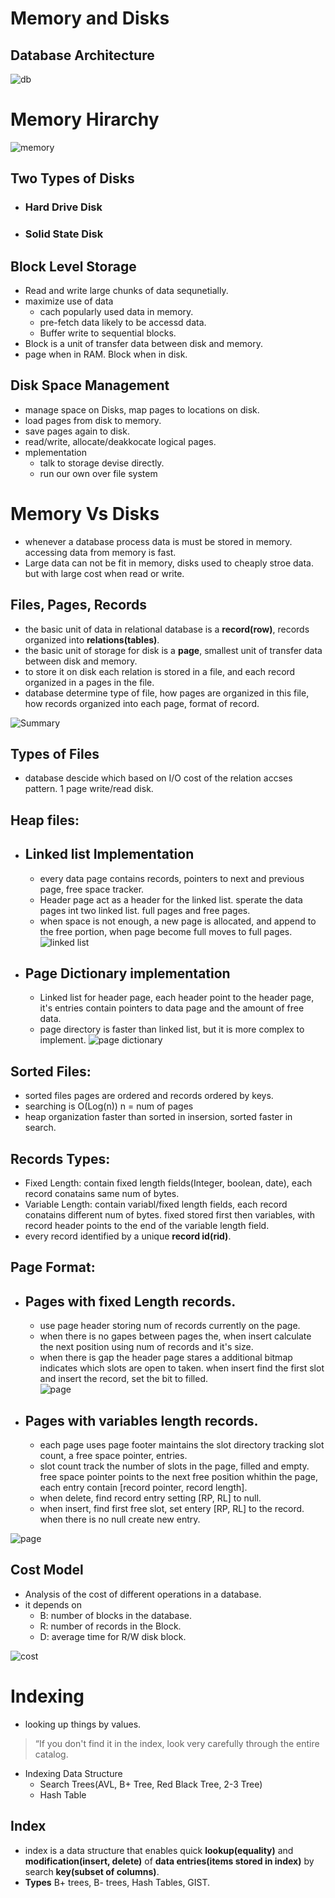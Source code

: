 # Memory and Disks 
## Database Architecture 
![db](./img/db8.png)  


# Memory Hirarchy 
![memory](./img/db9.png) 

## Two Types of Disks 
- ### Hard Drive Disk 
- ### Solid State Disk 

## Block Level Storage
- Read and write large chunks of data sequnetially. 
- maximize use of data 
    - cach popularly used data in memory.
    - pre-fetch data likely to be accessd data. 
    - Buffer write to sequential blocks.
- Block is a unit of transfer data between disk and memory.
- page when in RAM. Block when in disk. 

## Disk Space Management 
- manage space on Disks, map pages to locations on disk. 
- load pages from disk to memory. 
- save pages again to disk.
- read/write, allocate/deakkocate logical pages. 
- mplementation 
    -  talk to storage devise directly.
    - run our own over file system


# Memory Vs Disks 
 - whenever a database process data is must be stored in memory. accessing data from memory is fast. 
 - Large data can not be fit in memory, disks used to cheaply stroe data. but with large cost when read or write. 

## Files, Pages, Records 
- the basic unit of data in relational database is a **record(row)**, records organized into **relations(tables)**. 
- the basic unit of storage for disk is a **page**, smallest unit of transfer data between disk and memory. 
- to store it on disk each relation is stored in a file, and each record organized in a pages in the file. 
- database determine type of file, how pages are organized in this file, how records organized into each page, format of record.  

![Summary](./img/db10.png)

## Types of Files 
- database descide which based on I/O cost of the relation accses pattern. 1 page write/read disk.
## Heap files:  
- ## Linked list Implementation
    - every data page contains records, pointers to next and previous page, free space tracker. 
    - Header page act as a header for the linked list. sperate the data pages int two linked list. full pages and free pages. 
    - when space is not enough, a new page is allocated, and append to the free portion, when page become full moves to full pages. 
    ![linked list](./img/db4.png) 
- ## Page Dictionary implementation
    - Linked list for header page, each header point to the header page, it's entries contain pointers to data page and the amount of free data.
    - page directory is faster than linked list, but it is more complex to implement. 
    ![page dictionary](./img/db5.png)


## Sorted Files: 
- sorted files pages are ordered and records ordered by keys.
- searching is O(Log(n)) n = num of pages
- heap organization faster than sorted in insersion, sorted faster in search. 

## Records Types: 
- Fixed Length: contain fixed length fields(Integer, boolean, date), each record conatains same num of bytes. 
- Variable Length: contain variabl/fixed length fields, each record conatains different num of bytes. fixed stored first then variables, with record header points to the end of the variable length field.  
- every record identified by a unique **record id(rid)**. 

## Page Format: 
- ## Pages with fixed Length records. 
    - use page header storing num of records currently on the page. 
    - when there is no gapes between pages the, when insert calculate the next position using num of records and it's size. 
    - when there is gap the header page stares a additional bitmap indicates which slots are open to taken. when insert find the first slot and insert the record, set the bit to filled.  
![page](./img/db6.png)

- ## Pages with variables length records. 
    - each page uses page footer maintains the slot directory tracking slot count, a free space pointer, entries.    
    - slot count track the number of slots in the page, filled and empty. free space pointer points to the next free position whithin the page, each entry contain [record pointer, record length]. 
    - when delete, find record entry setting [RP, RL] to null. 
    - when insert, find first free slot, set  entery [RP, RL] to the record. when there is no null create new entry. 

![page](./img/db11.png) 
</br> 

## Cost Model   
- Analysis of the cost of different operations in a database. 
- it depends on 
    - B: number of blocks in the database.   
    - R: number of records in the Block. 
    - D: average time for R/W disk block.

![cost](./img/db12.png)


# Indexing
- looking up things by values.
> “If you don't find it in the index, look very carefully through the entire catalog. 
- Indexing Data Structure 
    - Search Trees(AVL, B+ Tree, Red Black Tree, 2-3 Tree) 
    - Hash Table 

## Index 
- index is a data structure that enables quick **lookup(equality)** and **modification(insert, delete)** of **data entries(items stored in index)** by search **key(subset of columns)**.   
- **Types** B+ trees, B- trees, Hash Tables, GIST.

